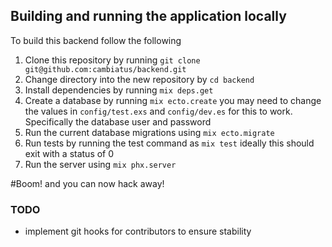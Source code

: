 ## Building and running the application locally
To build this backend follow the following
1. Clone this repository by running `git clone git@github.com:cambiatus/backend.git`
2. Change directory into the new repository by `cd backend`
3. Install dependencies by running `mix deps.get`
4. Create a database by running `mix ecto.create` you may need to change the values in `config/test.exs` and `config/dev.es` for this to work. Specifically the database user and password
5. Run the current database migrations using 	`mix ecto.migrate`
6. Run tests by running the test command as `mix test` ideally this should exit with a status of 0
5. Run the server using `mix phx.server`


#Boom! and you can now hack away!

### TODO
- implement git hooks for contributors to ensure stability


